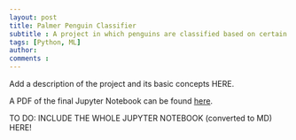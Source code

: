 ```yaml
---
layout: post
title: Palmer Penguin Classifier
subtitle : A project in which penguins are classified based on certain physical features using machine learning models from the scikit-learn library.
tags: [Python, ML]
author: 
comments : 
---
```


Add a description of the project and its basic concepts HERE. 

A PDF of the final Jupyter Notebook can be found <a href="https://github.com/asmit-a/penguin-classification">here</a>.

TO DO: INCLUDE THE WHOLE JUPYTER NOTEBOOK (converted to MD) HERE!
